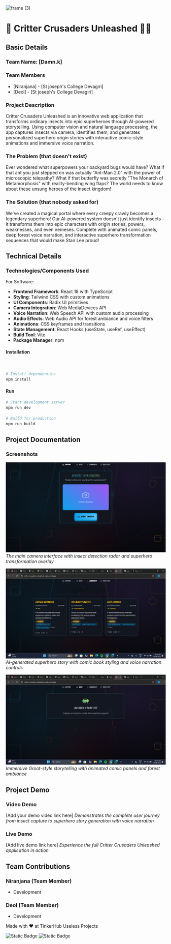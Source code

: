 <img width="3188" height="1202" alt="frame (3)" src="https://github.com/user-attachments/assets/517ad8e9-ad22-457d-9538-a9e62d137cd7" />

# 🦗 Critter Crusaders Unleashed 🦸‍♂️

## Basic Details
### Team Name: [Damn.k]

### Team Members
- [Niranjana] - [St joseph's College Devagiri]
- [Deol] - [St joseph's College Devagiri]

### Project Description
Critter Crusaders Unleashed is an innovative web application that transforms ordinary insects into epic superheroes through AI-powered storytelling. Using computer vision and natural language processing, the app captures insects via camera, identifies them, and generates personalized superhero origin stories with interactive comic-style animations and immersive voice narration.

### The Problem (that doesn't exist)
Ever wondered what superpowers your backyard bugs would have? What if that ant you just stepped on was actually "Ant-Man 2.0" with the power of microscopic telepathy? What if that butterfly was secretly "The Monarch of Metamorphosis" with reality-bending wing flaps? The world needs to know about these unsung heroes of the insect kingdom!

### The Solution (that nobody asked for)
We've created a magical portal where every creepy crawly becomes a legendary superhero! Our AI-powered system doesn't just identify insects - it transforms them into epic characters with origin stories, powers, weaknesses, and even nemeses. Complete with animated comic panels, deep forest voice narration, and interactive superhero transformation sequences that would make Stan Lee proud!

## Technical Details
### Technologies/Components Used
For Software:
- **Frontend Framework**: React 18 with TypeScript
- **Styling**: Tailwind CSS with custom animations
- **UI Components**: Radix UI primitives
- **Camera Integration**: Web MediaDevices API
- **Voice Narration**: Web Speech API with custom audio processing
- **Audio Effects**: Web Audio API for forest ambiance and voice filters
- **Animations**: CSS keyframes and transitions
- **State Management**: React Hooks (useState, useRef, useEffect)
- **Build Tool**: Vite
- **Package Manager**: npm


#### Installation
```bash


# Install dependencies
npm install
```

#### Run
```bash
# Start development server
npm run dev

# Build for production
npm run build


```


## Project Documentation

### Screenshots

![Camera Interface](https://github.com/s87059445-cell/critter-crusaders-unleashed-main/blob/main/home.png?raw=true)
*The main camera interface with insect detection radar and superhero transformation overlay*

![Story Generation](https://github.com/s87059445-cell/critter-crusaders-unleashed-main/blob/main/home3.png?raw=true)
*AI-generated superhero story with comic book styling and voice narration controls*

![Groot Narrator](https://github.com/s87059445-cell/critter-crusaders-unleashed-main/blob/main/home2.png?raw=true)
*Immersive Groot-style storytelling with animated comic panels and forest ambiance*


## Project Demo

### Video Demo
[Add your demo video link here]
*Demonstrates the complete user journey from insect capture to superhero story generation with voice narration*

### Live Demo
[Add live demo link here]
*Experience the full Critter Crusaders Unleashed application in action*

## Team Contributions

### Niranjana (Team Member)
- Development

### Deol (Team Member)
- Development


Made with ❤️ at TinkerHub Useless Projects 

![Static Badge](https://img.shields.io/badge/TinkerHub-24?color=%23000000&link=https%3A%2F%2Fwww.tinkerhub.org%2F)
![Static Badge](https://img.shields.io/badge/UselessProjects--25-25?link=https%3A%2F%2Fwww.tinkerhub.org%2Fevents%2FQ2Q1TQKX6Q%2FUseless%2520Projects)


